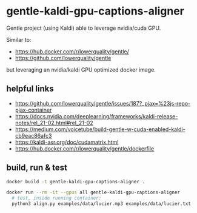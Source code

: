 # gentle-kaldi-gpu-captions-aligner

Gentle project (using Kaldi) able to leverage nvidia/cuda GPU.

Similar to:
- https://hub.docker.com/r/lowerquality/gentle/
- https://github.com/lowerquality/gentle

but leveraging an nvidia/kaldi GPU optimized docker image.


## helpful links
- https://github.com/lowerquality/gentle/issues/187?_pjax=%23js-repo-pjax-container
- https://docs.nvidia.com/deeplearning/frameworks/kaldi-release-notes/rel_21-02.html#rel_21-02
- https://medium.com/voicetube/build-gentle-w-cuda-enabled-kaldi-cb9eac86afc3
- https://kaldi-asr.org/doc/cudamatrix.html
- https://hub.docker.com/r/lowerquality/gentle/dockerfile



## build, run & test
```bash
docker build -t gentle-kaldi-gpu-captions-aligner .

docker run --rm -it --gpus all gentle-kaldi-gpu-captions-aligner
  # test, inside running container:
  python3 align.py examples/data/lucier.mp3 examples/data/lucier.txt
```
